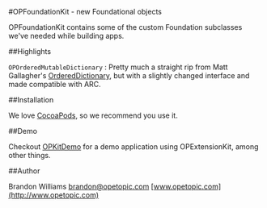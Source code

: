 #OPFoundationKit - new Foundational objects

OPFoundationKit contains some of the custom Foundation subclasses we've needed while building apps.

##Highlights

`OPOrderedMutableDictionary` : Pretty much a straight rip from Matt Gallagher's [OrderedDictionary](http://cocoawithlove.com/2008/12/ordereddictionary-subclassing-cocoa.html), but with a slightly changed interface and made compatible with ARC.

##Installation

We love [CocoaPods](http://github.com/cocoapods/cocoapods), so we recommend you use it.

##Demo

Checkout [OPKitDemo](http://www.opetopic.com) for a demo application using OPExtensionKit, among other things.

##Author

Brandon Williams
brandon@opetopic.com
[www.opetopic.com](http://www.opetopic.com)

